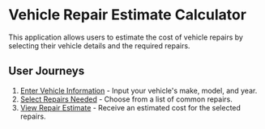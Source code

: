 # Vehicle Repair Estimate Calculator

This application allows users to estimate the cost of vehicle repairs by selecting their vehicle details and the required repairs.

## User Journeys

1. [Enter Vehicle Information](docs/journeys/enter-vehicle-information.md) - Input your vehicle's make, model, and year.
2. [Select Repairs Needed](docs/journeys/select-repairs-needed.md) - Choose from a list of common repairs.
3. [View Repair Estimate](docs/journeys/view-repair-estimate.md) - Receive an estimated cost for the selected repairs.
